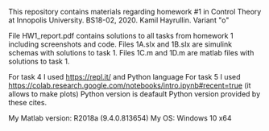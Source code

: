 This repository contains materials regarding homework #1 in Control Theory at Innopolis University. BS18-02, 2020. Kamil Hayrullin.
Variant "o"

File HW1_report.pdf contains solutions to all tasks from homework 1 including screenshots and code.
Files 1A.slx and 1B.slx are simulink schemas with solutions to task 1.
Files 1C.m and 1D.m are matlab files with solutions to task 1.

For task 4 I used https://repl.it/ and Python language
For task 5 I used https://colab.research.google.com/notebooks/intro.ipynb#recent=true (it allows to make plots)
Python version is deafault Python version provided by these cites.

My Matlab version: R2018a (9.4.0.813654) 
My OS: Windows 10 x64
